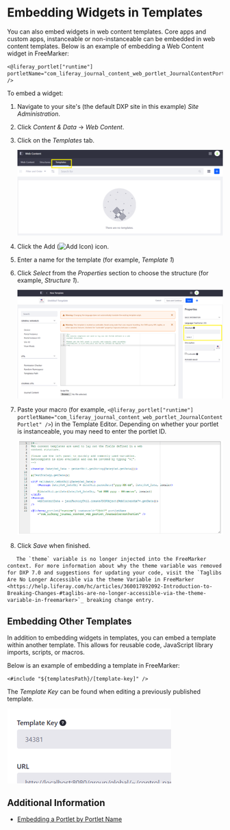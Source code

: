 # Embedding Widgets in Templates

You can also embed widgets in web content templates. Core apps and custom apps, instanceable or non-instanceable can be embedded in web content templates. Below is an example of embedding a Web Content widget in FreeMarker:

```markup
<@liferay_portlet["runtime"] portletName="com_liferay_journal_content_web_portlet_JournalContentPortlet" />
```

To embed a widget:

1. Navigate to your site's (the default DXP site in this example) _Site Administration_.
1. Click _Content & Data_ &rarr; _Web Content_.
1. Click on the _Templates_ tab.

    ![The Templates tab is where all the templates are displayed.](./embedding-widgets-in-templates/images/01.png)

1. Click the Add (![Add Icon](../../../../images/icon-add.png)) icon.
1. Enter a name for the template (for example, _Template 1_)
1. Click _Select_ from the _Properties_ section to choose the structure (for example, _Structure 1_).

    ![Select a structure.](./embedding-widgets-in-templates/images/02.png)

1. Paste your macro (for example, `<@liferay_portlet["runtime"] portletName="com_liferay_journal_content_web_portlet_JournalContentPortlet" />`) in the Template Editor. Depending on whether your portlet is instanceable, you may need to enter the portlet ID.

    ![Enter the portlet macro.](./embedding-widgets-in-templates/images/03.png)

1. Click _Save_ when finished.

```important::
   The `theme` variable is no longer injected into the FreeMarker context. For more information about why the theme variable was removed for DXP 7.0 and suggestions for updating your code, visit the `Taglibs Are No Longer Accessible via the theme Variable in FreeMarker <https://help.liferay.com/hc/articles/360017892092-Introduction-to-Breaking-Changes-#taglibs-are-no-longer-accessible-via-the-theme-variable-in-freemarker>`_ breaking change entry.
```

## Embedding Other Templates

In addition to embedding widgets in templates, you can embed a template within another template. This allows for reusable code, JavaScript library imports, scripts, or macros.

Below is an example of embedding a template in FreeMarker:

```markup
<#include "${templatesPath}/[template-key]" />
```

The *Template Key* can be found when editing a previously published template.

![You can find the Template Key when view the Edit page for a template.](./embedding-widgets-in-templates/images/adt-template-key.png)

## Additional Information

* [Embedding a Portlet by Portlet Name](https://help.liferay.com/hc/articles/360028746512-Embedding-a-Portlet-by-Portlet-Name)
